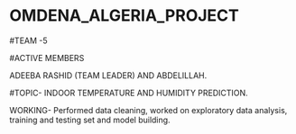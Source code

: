 # OMDENA_ALGERIA_PROJECT

#TEAM -5

#ACTIVE MEMBERS

ADEEBA RASHID (TEAM LEADER) AND ABDELILLAH.

#TOPIC- INDOOR TEMPERATURE AND HUMIDITY PREDICTION.

WORKING- Performed data cleaning, worked on exploratory data analysis, training and testing set and model building.

